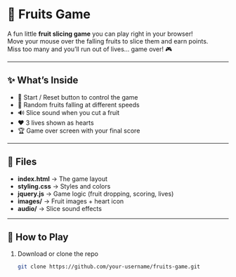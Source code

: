# 🍉 Fruits Game

A fun little **fruit slicing game** you can play right in your browser!  
Move your mouse over the falling fruits to slice them and earn points.  
Miss too many and you’ll run out of lives… game over! 🎮

---

## ✨ What’s Inside
- 🎯 Start / Reset button to control the game  
- 🍎 Random fruits falling at different speeds  
- 🔊 Slice sound when you cut a fruit  
- ❤️ 3 lives shown as hearts  
- 🏆 Game over screen with your final score  

---

## 📂 Files
- **index.html** → The game layout  
- **styling.css** → Styles and colors  
- **jquery.js** → Game logic (fruit dropping, scoring, lives)  
- **images/** → Fruit images + heart icon  
- **audio/** → Slice sound effects  

---

## 🚀 How to Play
1. Download or clone the repo  
   ```bash
   git clone https://github.com/your-username/fruits-game.git
